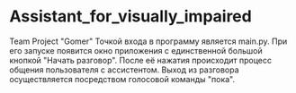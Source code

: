 # Assistant_for_visually_impaired
Team Project "Gomer"
Точкой входа в программу является main.py. При его запуске появится окно приложения с единственной большой кнопкой "Начать разговор". После её нажатия происходит процесс общения пользователя с ассистентом. Выход из разговора осуществляется посредством голосовой команды "пока".
